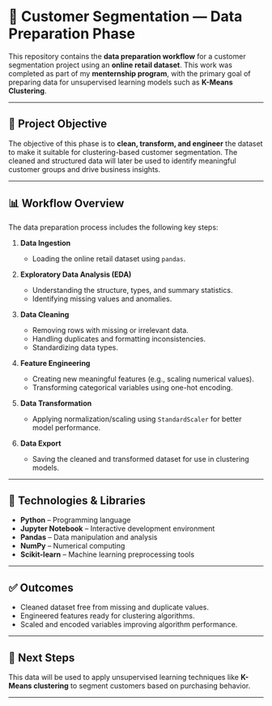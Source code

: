 
# 🧹 Customer Segmentation — Data Preparation Phase


This repository contains the **data preparation workflow** for a customer segmentation project using an **online retail dataset**. This work was completed as part of my **menternship program**, with the primary goal of preparing data for unsupervised learning models such as **K-Means Clustering**.

---


## 🎯 Project Objective

The objective of this phase is to **clean, transform, and engineer** the dataset to make it suitable for clustering-based customer segmentation. The cleaned and structured data will later be used to identify meaningful customer groups and drive business insights.

---

## 📊 Workflow Overview

The data preparation process includes the following key steps:

1. **Data Ingestion**  
   - Loading the online retail dataset using `pandas`.

2. **Exploratory Data Analysis (EDA)**  
   - Understanding the structure, types, and summary statistics.
   - Identifying missing values and anomalies.

3. **Data Cleaning**  
   - Removing rows with missing or irrelevant data.
   - Handling duplicates and formatting inconsistencies.
   - Standardizing data types.

4. **Feature Engineering**  
   - Creating new meaningful features (e.g., scaling numerical values).
   - Transforming categorical variables using one-hot encoding.

5. **Data Transformation**  
   - Applying normalization/scaling using `StandardScaler` for better model performance.

6. **Data Export**  
   - Saving the cleaned and transformed dataset for use in clustering models.

---

## 🧰 Technologies & Libraries

- **Python** – Programming language  
- **Jupyter Notebook** – Interactive development environment  
- **Pandas** – Data manipulation and analysis  
- **NumPy** – Numerical computing  
- **Scikit-learn** – Machine learning preprocessing tools

---

## ✅ Outcomes

- Cleaned dataset free from missing and duplicate values.
- Engineered features ready for clustering algorithms.
- Scaled and encoded variables improving algorithm performance.

---

## 🚀 Next Steps

This data will be used to apply unsupervised learning techniques like **K-Means clustering** to segment customers based on purchasing behavior.

---

